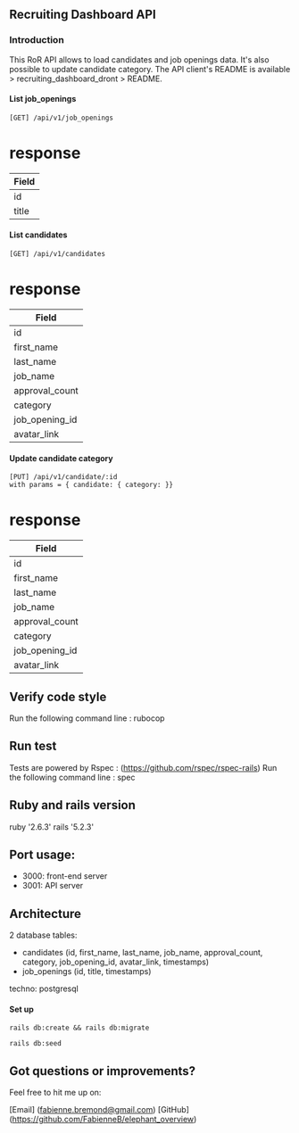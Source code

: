 ## Recruiting Dashboard API

### Introduction

This RoR API allows to load candidates and job openings data. It's also possible to update candidate category. 
The API client's README is available > recruiting_dashboard_dront > README.

#### List job_openings
```
[GET] /api/v1/job_openings
```
# response 
|Field      |
|-----------|
| id        |  integer
| title     |  string


#### List candidates
```
[GET] /api/v1/candidates
```
# response 
|Field          |
|---------------|
| id            |  integer
| first_name    |  string
| last_name     |  string
| job_name      |  string
| approval_count|  integer
| category      |  string : waiting or interview
| job_opening_id|  integer
| avatar_link   |  string


#### Update candidate category
```
[PUT] /api/v1/candidate/:id
with params = { candidate: { category: }}
```
# response 
|Field          |
|---------------|
| id            |  integer
| first_name    |  string
| last_name     |  string
| job_name      |  string
| approval_count|  integer
| category      |  string : waiting or interview
| job_opening_id|  integer
| avatar_link   |  string


## Verify code style

Run the following command line :
rubocop

## Run test 
Tests are powered by Rspec : (https://github.com/rspec/rspec-rails)
Run the following command line :
spec


## Ruby and rails version

ruby '2.6.3'
rails '5.2.3'


## Port usage:

- 3000: front-end server
- 3001: API server


## Architecture

2 database tables:
- candidates (id, first_name, last_name, job_name, approval_count, category, job_opening_id, avatar_link, timestamps)
- job_openings (id, title, timestamps)

techno: postgresql

#### Set up

```
rails db:create && rails db:migrate
```

```
rails db:seed
```

## Got questions or improvements?
Feel free to hit me up on:

[Email] (fabienne.bremond@gmail.com)
[GitHub] (https://github.com/FabienneB/elephant_overview)